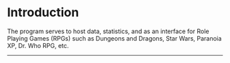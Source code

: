 # Introduction #
The program serves to host data, statistics, and as an interface for Role Playing Games (RPGs) such as Dungeons and Dragons, Star Wars, Paranoia XP, Dr. Who RPG, etc.


---
